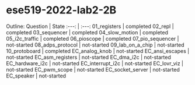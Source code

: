# ese519-2022-lab2-2B

Outline:
Question | State
:---: | :---:
01_registers | completed
02_repl | completed
03_sequencer | completed
04_slow_motion | completed
05_i2c_traffic | completed
06_pioscope | completed
07_pio_sequencer | not-started
08_adps_protocol | not-started
09_lab_on_a_chip | not-started
10_protoboard | completed
EC_analog_knob | not-started
EC_ansi_escapes | not-started
EC_asm_registers | not-started
EC_dma_i2c | not-started
EC_hardware_i2c | not-started
EC_interrupt_i2c | not-started
EC_lovr_viz | not-started
EC_pwm_scope | not-started
EC_socket_server | not-started
EC_speaker | not-started
